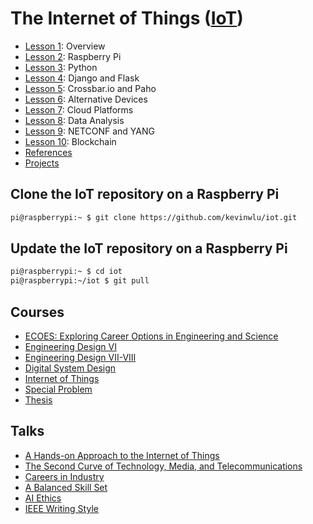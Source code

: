 # The Internet of Things (<a href="https://sites.google.com/view/ece629" target="_blank">IoT</a>)

* [Lesson 1](https://github.com/kevinwlu/iot/tree/master/lesson1): Overview
* [Lesson 2](https://github.com/kevinwlu/iot/tree/master/lesson2): Raspberry Pi
* [Lesson 3](https://github.com/kevinwlu/iot/tree/master/lesson3): Python
* [Lesson 4](https://github.com/kevinwlu/iot/tree/master/lesson4): Django and Flask
* [Lesson 5](https://github.com/kevinwlu/iot/tree/master/lesson5): Crossbar.io and Paho
* [Lesson 6](https://github.com/kevinwlu/iot/tree/master/lesson6): Alternative Devices
* [Lesson 7](https://github.com/kevinwlu/iot/tree/master/lesson7): Cloud Platforms
* [Lesson 8](https://github.com/kevinwlu/iot/tree/master/lesson8): Data Analysis
* [Lesson 9](https://github.com/kevinwlu/iot/tree/master/lesson9): NETCONF and YANG
* [Lesson 10](https://github.com/kevinwlu/iot/tree/master/lesson10): Blockchain
* [References](http://www.hands-on-books-series.com)
* [Projects](https://github.com/kevinwlu/iot/tree/master/projects)

## Clone the IoT repository on a Raspberry Pi

```sh
pi@raspberrypi:~ $ git clone https://github.com/kevinwlu/iot.git
```

## Update the IoT repository on a Raspberry Pi

```sh
pi@raspberrypi:~ $ cd iot
pi@raspberrypi:~/iot $ git pull
```

## Courses

* [ECOES: Exploring Career Options in Engineering and Science](https://sites.google.com/view/ece-ecoes)
* [Engineering Design VI](https://sites.google.com/view/ece322)
* [Engineering Design VII-VIII](https://sites.google.com/view/ece423)
* [Digital System Design](https://sites.google.com/view/ece487)
* [Internet of Things](https://sites.google.com/view/ece629)
* [Special Problem](https://sites.google.com/view/ece800)
* [Thesis](https://sites.google.com/view/ece900)

## Talks

* [A Hands-on Approach to the Internet of Things](https://goo.gl/6EWVZb)
* [The Second Curve of Technology, Media, and Telecommunications](https://goo.gl/5wH7D7)
* [Careers in Industry](https://tinyurl.com/IndustryCareers)
* [A Balanced Skill Set](https://goo.gl/a2RSKB)
* [AI Ethics](https://tinyurl.com/y33xabn3)
* [IEEE Writing Style](https://docs.google.com/presentation/d/1TIWfYpBYfumA1rgMLDP6UkM7fC9rC8EK4up3Q28t6MQ)
